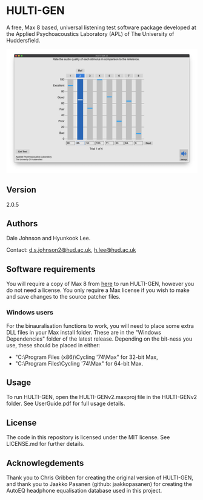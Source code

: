 # HULTI-GEN
A free, Max 8 based, universal listening test software package developed at the Applied Psychoacoustics Laboratory (APL) of The University of Huddersfield.

![HULTI-GENv2](HULTI-GENv2.jpg)

## Version
2.0.5

## Authors
Dale Johnson and Hyunkook Lee.

Contact: d.s.johnson2@hud.ac.uk, h.lee@hud.ac.uk

## Software requirements
You will require a copy of Max 8 from [here](https://cycling74.com/downloads) to run HULTI-GEN, however you do not need a license.
You only require a Max license if you wish to make and save changes to the source patcher files.

### Windows users
For the binauralisation functions to work, you will need to place some extra DLL files in your Max install folder. These are in the "Windows Dependencies" folder of the latest release. Depending on the bit-ness you use, these should be placed in either:

- "C:\Program Files (x86)\Cycling '74\Max" for 32-bit Max,
- "C:\Program Files\Cycling '74\Max" for 64-bit Max.

## Usage
To run HULTI-GEN, open the HULTI-GENv2.maxproj file in the HULTI-GENv2 folder. See UserGuide.pdf for full usage details.

## License
The code in this repository is licensed under the MIT license. See LICENSE.md for further details.

## Acknowlegdements
Thank you to Chris Gribben for creating the original version of HULTI-GEN, and thank you to Jaakko Pasanen (github: jaakkopasanen) for creating the AutoEQ headphone equalisation database used in this project.
